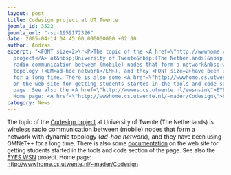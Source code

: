```yaml
---
layout: post
title: Codesign project at UT Twente
joomla_id: 3522
joomla_url: "-sp-1959172326"
date: 2005-04-14 04:45:00.000000000 +02:00
author: Andras
excerpt: "<FONT size=2>\r<P>The topic of the <A href=\"http://wwwhome.cs.utwente.nl/~mader/Codesign/\">Codesign
  project</A> at&nbsp;University of Twente&nbsp;(The Netherlands)&nbsp;is </FONT>wireless
  radio communication between (mobile) nodes that form a network&nbsp;with dynamic
  topology (<EM>ad-hoc network</EM>), and they <FONT size=2>have been using OMNeT++
  for a long time. There is also some <A href=\"http://wwwhome.cs.utwente.nl/~dulman/docs/simulator.pdf\">documentation</A>
  on the web site for getting students started in the tools and code section of the
  page. See also the <A href=\"http://wwwes.cs.utwente.nl/ewsnsim\">EYES WSN</A> project.
  Home page: <A href=\"http://wwwhome.cs.utwente.nl/~mader/Codesign\">http://wwwhome.cs.utwente.nl/~mader/Codesign</A></P></FONT>"
category: News
---
```

<FONT size=2>
<P>The topic of the <A href="http://wwwhome.cs.utwente.nl/~mader/Codesign/">Codesign project</A> at&nbsp;University of Twente&nbsp;(The Netherlands)&nbsp;is </FONT>wireless radio communication between (mobile) nodes that form a network&nbsp;with dynamic topology (<EM>ad-hoc network</EM>), and they <FONT size=2>have been using OMNeT++ for a long time. There is also some <A href="http://wwwhome.cs.utwente.nl/~dulman/docs/simulator.pdf">documentation</A> on the web site for getting students started in the tools and code section of the page. See also the <A href="http://wwwes.cs.utwente.nl/ewsnsim">EYES WSN</A> project. Home page: <A href="http://wwwhome.cs.utwente.nl/~mader/Codesign">http://wwwhome.cs.utwente.nl/~mader/Codesign</A></P></FONT>
